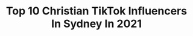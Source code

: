 ---
title: Top 10 Christian TikTok Influencers In Sydney In 2021
description: >-
  Find top christian TikTok influencers in Sydney in 2021. Most popular hashtags: #fyp #christian #australia #duet.
platform: TikTok
hits: 5
text_top: Discover the most popular TikTok profiles on inBeat.
text_bottom: Our database holds 5 TikTok influencers like this in Sydney, Australia for you to connect with.
profiles:
  - username: "tik_dox"
    fullname: >-
      mathewt_piukala
    bio: >-
      Christian, Tongan, SYD - Central coast 😊
    location: "Australia"
    followers: 15400
    engagement: 1039
    commentsToLikes: 0.052945
    id: ck81qq6vxix990j786b1zoe3p
    verified: false
    hashtags: "#centralcoast, #health, #tongan, #sydney"
  - username: "winniefarry"
    fullname: >-
      Winnie Farry
    bio: >-
      Aus 🇦🇺 Lover of Jesus Providing: Vlogs and Entertainment Thx for 31k!! 💗
    location: "Australia"
    followers: 31000
    engagement: 1370
    commentsToLikes: 0.016945
    id: ck9flnliioyg00j78chp9gow5
    verified: false
    hashtags: "#australia, #sisters, #sunset, #fyp"
  - username: "michael_nasss"
    fullname: >-
      MichaelNasss🇱🇧
    bio: >-
      CEO of Lebanon و Ana Majnoun 🚨GIVEAWAY ON MY INSTAGRAM🚨
    location: "Australia"
    followers: 29200
    engagement: 790
    commentsToLikes: 0.074213
    id: ckcpsquqln4xs0j23e13jtr92
    verified: false
    hashtags: "#sydneyvibehouse, #tattoo, #arabcreators, #mcspicymoves"
  - username: "berrrna"
    fullname: >-
      Berna | 🇵🇸🇮🇪
    bio: >-
      ♱ | 💚💙 | #estubid my grandparents are my alter ego 📧 berrrna.x@gmail.com
    location: "Australia"
    followers: 145400
    engagement: 1058
    commentsToLikes: 0.048026
    id: ckc3f7nyk16fp0j23zbf7nurf
    verified: false
    hashtags: "#viral, #arab, #trend, #vlog"
  - username: "xchristinas"
    fullname: >-
      CHRISTINA
    bio: >-
      Sydney Australia 🇦🇺
    location: "Australia"
    followers: 2133
    engagement: 1573
    commentsToLikes: 0.006776
    id: ckb9s68b8p41h0j234b7cm9za
    verified: false
    hashtags: "#fyp, #quarantine, #sydney"
  - username: "vintage_eskimo"
    fullname: >-
      Aj
    bio: >-
      Wifey ♡ Mama bear to 3 angels ♡ road to 5K! Alternative Christian ♡
    location: "Australia"
    followers: 3553
    engagement: 1860
    commentsToLikes: 0.065398
    id: ckb9mhiygfrxs0j23p2uad1sn
    verified: false
    hashtags: "#attitude, #cute, #love, #viral"
  - username: "officialtessasol"
    fullname: >-
      🦋 Tessa Solomon 🦋
    bio: >-
      ✝️ Christian 🇻🇺 Melanesian 🇸🇧 Indigenous Australian 🇦🇺
    location: "Australia"
    followers: 4094
    engagement: 1686
    commentsToLikes: 0.026108
    id: ckb9pq2bcl3ab0j23skgzxsim
    verified: false
    hashtags: "#jesus, #southseaislander, #australia, #christian"
  - username: "tik_dox"
    fullname: >-
      mathewt_piukala
    bio: >-
      Christian, Tongan, SYD - Central coast 😊
    location: "Australia"
    followers: 15400
    engagement: 1039
    commentsToLikes: 0.052945
    id: ck81qq6vxix990j786b1zoe3p
    verified: false
    hashtags: "#centralcoast, #health, #tongan, #sydney"
  - username: "lozzabi"
    fullname: >-
      lauren may 🦋
    bio: >-
      TPWK 💛 she/her 🥰 Anglican & LGBT+ 🏳️‍🌈✝️ dms open 🦋 HELPFUL LINKS ⬇️
    location: "Australia"
    followers: 34600
    engagement: 2516
    commentsToLikes: 0.040882
    id: ck9drtucf5h6z0j78oelk7f3k
    verified: false
    hashtags: "#girls, #yungblud, #wlw, #xyzcba"
  - username: "brandonshashati"
    fullname: >-
      bshashati
    bio: >-
      All for God 🙌🙏 Insta: @this_is_godstruth or @brandon_shashat1 Australia -17
    location: "Australia"
    followers: 17000
    engagement: 2779
    commentsToLikes: 0.031403
    id: ckal6f2soaume0i787wqc74fm
    verified: false
    hashtags: "#bible, #god, #fyp, #christian"
---